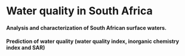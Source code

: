 # Water quality in South Africa

#### Analysis and characterization of South African surface waters. 

#### Prediction of water quality (water quality index, inorganic chemistry index and SAR)
